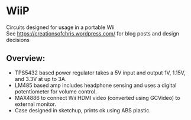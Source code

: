 # WiiP
Circuits designed for usage in a portable Wii  
See https://creationsofchris.wordpress.com/ for blog posts and design decisions  

## Overview:  
* TPS5432 based power regulator takes a 5V input and output 1V, 1.15V, and 3.3V at up to 3A.
* LM485 based amp includes headphone sensing and uses a digital potentiometer for volume control.
* MAX4886 to connect Wii HDMI video (converted using GCVideo) to external monitor.
* Case designed in sketchup, prints ok using ABS plastic.
